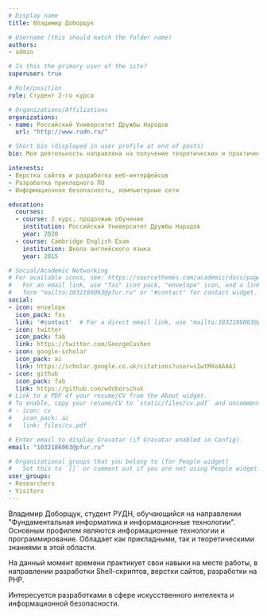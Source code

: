 ```yaml
---
# Display name
title: Владимир Доборщук

# Username (this should match the folder name)
authors:
- admin

# Is this the primary user of the site?
superuser: true

# Role/position
role: Студент 2-го курса

# Organizations/Affiliations
organizations:
- name: Российский Университет Дружбы Народов
  url: "http://www.rudn.ru/"

# Short bio (displayed in user profile at end of posts)
bio: Моя деятельность направлена на получение теоретических и практических знаний, для успешной реализации в будущем.

interests:
- Верстка сайтов и разработка веб-интерфейсов
- Разработка прикладного ПО
- Информационная безопасность, компьютерные сети

education:
  courses:
  - course: 2 курс, продолжаю обучение
    institution: Российский Университет Дружбы Народов
    year: 2020
  - course: Cambridge English Exam
    institution: Школа английского языка
    year: 2015

# Social/Academic Networking
# For available icons, see: https://sourcethemes.com/academic/docs/page-builder/#icons
#   For an email link, use "fas" icon pack, "envelope" icon, and a link in the
#   form "mailto:1032186063@pfur.ru" or "#contact" for contact widget.
social:
- icon: envelope
  icon_pack: fas
  link: '#contact'  # For a direct email link, use "mailto:1032186063@pfur.ru".
- icon: twitter
  icon_pack: fab
  link: https://twitter.com/GeorgeCushen
- icon: google-scholar
  icon_pack: ai
  link: https://scholar.google.co.uk/citations?user=sIwtMXoAAAAJ
- icon: github
  icon_pack: fab
  link: https://github.com/wdoborschuk
# Link to a PDF of your resume/CV from the About widget.
# To enable, copy your resume/CV to `static/files/cv.pdf` and uncomment the lines below.
# - icon: cv
#   icon_pack: ai
#   link: files/cv.pdf

# Enter email to display Gravatar (if Gravatar enabled in Config)
email: "1032186063@pfur.ru"

# Organizational groups that you belong to (for People widget)
#   Set this to `[]` or comment out if you are not using People widget.
user_groups:
- Researchers
- Visitors
---
```


Владимир Доборщук, студент РУДН, обучающийся на направлении "Фундаментальная информатика и информационные технологии". Основным профилем являются информационные технологии и программирование. Обладает как прикладными, так и теоретическими знаниями в этой области.

На данный момент времени практикует свои навыки на месте работы, в направлении разработки Shell-скриптов, верстки сайтов, разработки на PHP.

Интересуется разработками в сфере искусственного интелекта и информационной безопасности.